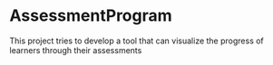 # AssessmentProgram
This project tries to develop a tool that can visualize the progress of learners through their assessments
